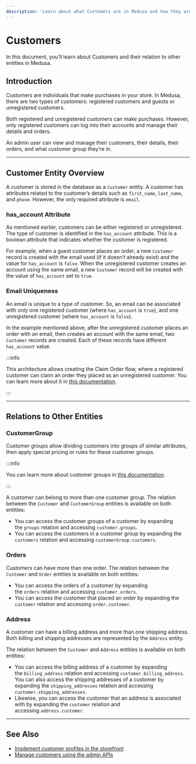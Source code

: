 ```yaml
---
description: 'Learn about what Customers are in Medusa and how they are implemented. Customers are individuals that make purchases in your store.'
---
```


# Customers

In this document, you’ll learn about Customers and their relation to other entities in Medusa.

## Introduction

Customers are individuals that make purchases in your store. In Medusa, there are two types of customers: registered customers and guests or unregistered customers.

Both registered and unregistered customers can make purchases. However, only registered customers can log into their accounts and manage their details and orders.

An admin user can view and manage their customers, their details, their orders, and what customer group they’re in.

---

## Customer Entity Overview

A customer is stored in the database as a `Customer` entity. A customer has attributes related to the customer’s details such as `first_name`, `last_name`, and `phone`. However, the only required attribute is `email`.

### has_account Attribute

As mentioned earlier, customers can be either registered or unregistered. The type of customer is identified in the `has_account` attribute. This is a boolean attribute that indicates whether the customer is registered.

For example, when a guest customer places an order, a new `Customer` record is created with the email used (if it doesn’t already exist) and the value for `has_account` is `false`. When the unregistered customer creates an account using the same email, a new `Customer` record will be created with the value of `has_account` set to `true`.

### Email Uniqueness

An email is unique to a type of customer. So, an email can be associated with only one registered customer (where `has_account` is `true`), and one unregistered customer (where `has_account` is `false`).

In the example mentioned above, after the unregistered customer places an order with an email, then creates an account with the same email, two `Customer` records are created. Each of these records have different `has_account` value.

:::info

This architecture allows creating the Claim Order flow, where a registered customer can claim an order they placed as an unregistered customer. You can learn more about it in [this documentation](../orders/storefront/implement-claim-order.mdx).

:::

---

## Relations to Other Entities

### CustomerGroup

Customer groups allow dividing customers into groups of similar attributes, then apply special pricing or rules for these customer groups.

:::info

You can learn more about customer groups in [this documentation](./customer-groups.md).

:::

A customer can belong to more than one customer group. The relation between the `Customer` and `CustomerGroup` entities is available on both entities:

- You can access the customer groups of a customer by expanding the `groups` relation and accessing `customer.groups`.
- You can access the customers in a customer group by expanding the `customers` relation and accessing `customerGroup.customers`.

### Orders

Customers can have more than one order. The relation between the `Customer` and `Order` entities is available on both entities:

- You can access the orders of a customer by expanding the `orders` relation and accessing `customer.orders`.
- You can access the customer that placed an order by expanding the `customer` relation and accessing `order.customer`.

### Address

A customer can have a billing address and more than one shipping address. Both billing and shipping addresses are represented by the `Address` entity.

The relation between the `Customer` and `Address` entities is available on both entities:

- You can access the billing address of a customer by expanding the `billing_address` relation and accessing `customer.billing_address`. You can also access the shipping addresses of a customer by expanding the `shipping_addresses` relation and accessing `customer.shipping_addresses`.
- Likewise, you can access the customer that an address is associated with by expanding the `customer` relation and accessing `address.customer`.

---

## See Also

- [Implement customer profiles in the storefront](./storefront/implement-customer-profiles.mdx)
- [Manage customers using the admin APIs](./admin/manage-customers.mdx)
